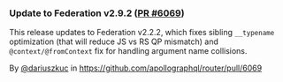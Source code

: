 ### Update to Federation v2.9.2 ([PR #6069](https://github.com/apollographql/router/pull/6069))

This release updates to Federation v2.2.2, which fixes sibling `__typename` optimization (that will reduce JS vs RS QP mismatch) and `@context/@fromContext` fix for handling argument name collisions.

By [@dariuszkuc](https://github.com/dariuszkuc) in https://github.com/apollographql/router/pull/6069
